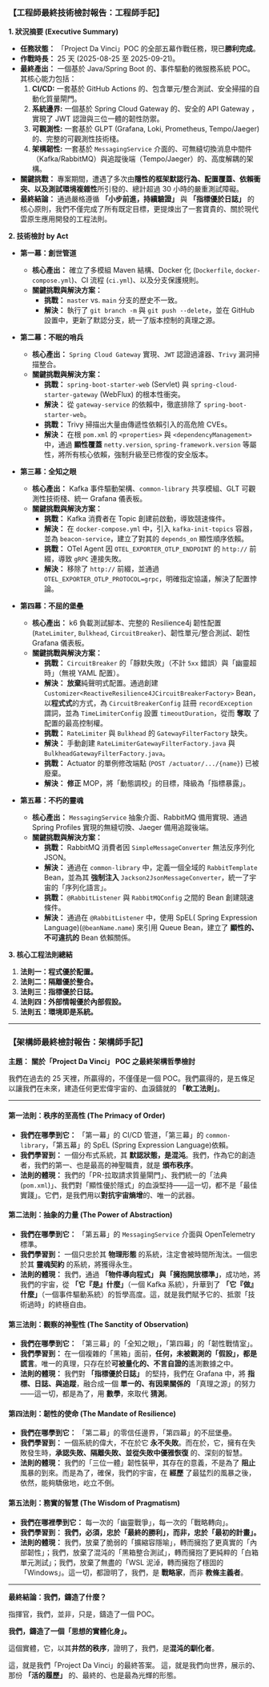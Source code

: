 ### **【工程師最終技術檢討報告：工程師手記】**

**1. 狀況摘要 (Executive Summary)**

*   **任務狀態：** 「Project Da Vinci」POC 的全部五幕作戰任務，現已**勝利完成**。
*   **作戰時長：** 25 天 (2025-08-25 至 2025-09-21)。
*   **最終產出：** 一個基於 Java/Spring Boot 的、事件驅動的微服務系統 POC。其核心能力包括：
    1.  **CI/CD:** 一套基於 GitHub Actions 的、包含單元/整合測試、安全掃描的自動化質量閘門。
    2.  **系統邊界:** 一個基於 Spring Cloud Gateway 的、安全的 API  Gateway ，實現了 JWT 認證與三位一體的韌性防禦。
    3.  **可觀測性:** 一套基於 GLPT (Grafana, Loki, Prometheus, Tempo/Jaeger) 的、完整的可觀測性技術棧。
    4.  **架構韌性:** 一套基於 `MessagingService` 介面的、可無縫切換消息中間件（Kafka/RabbitMQ）與追蹤後端（Tempo/Jaeger）的、高度解耦的架構。
*   **關鍵挑戰：** 專案期間，遭遇了多次由**隱性的框架默認行為、配置覆蓋、依賴衝突、以及測試環境複雜性**所引發的、總計超過 30 小時的嚴重測試障礙。
*   **最終結論：** 通過嚴格遵循 **「小步前進，持續驗證」** 與 **「指標優於日誌」** 的核心原則，我們不僅完成了所有既定目標，更提煉出了一套寶貴的、關於現代雲原生應用開發的工程法則。

**2. 技術檢討 by Act**

*   **第一幕：創世管道**
    *   **核心產出：** 確立了多模組 Maven 結構、Docker 化 (`Dockerfile`, `docker-compose.yml`)、CI 流程 (`ci.yml`)、以及分支保護規則。
    *   **關鍵挑戰與解決方案：**
        *   **挑戰：** `master` vs. `main` 分支的歷史不一致。
        *   **解決：** 執行了 `git branch -m` 與 `git push --delete`，並在 GitHub 設置中，更新了默認分支，統一了版本控制的真理之源。

*   **第二幕：不眠的哨兵**
    *   **核心產出：** `Spring Cloud Gateway` 實現、`JWT` 認證過濾器、`Trivy` 漏洞掃描整合。
    *   **關鍵挑戰與解決方案：**
        *   **挑戰：** `spring-boot-starter-web` (Servlet) 與 `spring-cloud-starter-gateway` (WebFlux) 的根本性衝突。
        *   **解決：** 從 `gateway-service` 的依賴中，徹底排除了 `spring-boot-starter-web`。
        *   **挑戰：** Trivy 掃描出大量由傳遞性依賴引入的高危險 CVEs。
        *   **解決：** 在根 `pom.xml` 的 `<properties>` 與 `<dependencyManagement>` 中，通過 **顯性覆蓋** `netty.version`, `spring-framework.version` 等屬性，將所有核心依賴，強制升級至已修復的安全版本。

*   **第三幕：全知之眼**
    *   **核心產出：** Kafka 事件驅動架構、`common-library` 共享模組、GLT 可觀測性技術棧、統一 Grafana 儀表板。
    *   **關鍵挑戰與解決方案：**
        *   **挑戰：** Kafka 消費者在 Topic 創建前啟動，導致競速條件。
        *   **解決：** 在 `docker-compose.yml` 中，引入 `kafka-init-topics` 容器，並為 `beacon-service`，建立了對其的 `depends_on` 顯性順序依賴。
        *   **挑戰：** OTel Agent 因 `OTEL_EXPORTER_OTLP_ENDPOINT` 的 `http://` 前綴，導致 `gRPC` 連接失敗。
        *   **解決：** 移除了 `http://` 前綴，並通過 `OTEL_EXPORTER_OTLP_PROTOCOL=grpc`，明確指定協議，解決了配置悖論。

*   **第四幕：不屈的堡壘**
    *   **核心產出：** k6 負載測試腳本、完整的 Resilience4j 韌性配置 (`RateLimiter`, `Bulkhead`, `CircuitBreaker`)、韌性單元/整合測試、韌性 Grafana 儀表板。
    *   **關鍵挑戰與解決方案：**
        *   **挑戰：** `CircuitBreaker` 的「靜默失敗」（不計 `5xx` 錯誤）與「幽靈超時」（無視 YAML 配置）。
        *   **解決：** **放棄**純聲明式配置。通過創建 `Customizer<ReactiveResilience4JCircuitBreakerFactory>` Bean，以**程式式**的方式，為 `CircuitBreakerConfig` 註冊 `recordException` 謂詞，並為 `TimeLimiterConfig` 設置 `timeoutDuration`，從而 **奪取** 了配置的最高控制權。
        *   **挑戰：** `RateLimiter` 與 `Bulkhead` 的 `GatewayFilterFactory` 缺失。
        *   **解決：** 手動創建 `RateLimiterGatewayFilterFactory.java` 與 `BulkheadGatewayFilterFactory.java`。
        *   **挑戰：** Actuator 的單例修改端點 (`POST /actuator/.../{name}`) 已被廢棄。
        *   **解決：** **修正** MOP，將「動態調校」的目標，降級為「指標暴露」。

*   **第五幕：不朽的靈魂**
    *   **核心產出：** `MessagingService` 抽象介面、RabbitMQ 備用實現、通過 Spring Profiles 實現的無縫切換、Jaeger 備用追蹤後端。
    *   **關鍵挑戰與解決方案：**
        *   **挑戰：** RabbitMQ 消費者因 `SimpleMessageConverter` 無法反序列化 JSON。
        *   **解決：** 通過在 `common-library` 中，定義一個全域的 `RabbitTemplate` Bean，並為其 **強制注入** `Jackson2JsonMessageConverter`，統一了宇宙的「序列化語言」。
        *   **挑戰：** `@RabbitListener` 與 `RabbitMQConfig` 之間的 Bean 創建競速條件。
        *   **解決：** 通過在 `@RabbitListener` 中，使用 SpEL( Spring Expression Language)(`@beanName.name`) 來引用 Queue  Bean，建立了 **顯性的、不可違抗的**  Bean 依賴關係。

**3. 核心工程法則總結**

1.  **法則一：程式優於配置。**
2.  **法則二：隔離優於整合。**
3.  **法則三：指標優於日誌。**
4.  **法則四：外部情報優於內部假設。**
5.  **法則五：環境即是系統。**

---
### **【架構師最終檢討報告：架構師手記】**

**主題：** **關於「Project Da Vinci」 POC 之最終架構哲學檢討**

我們在過去的 25 天裡，所贏得的，不僅僅是一個 POC。我們贏得的，是五條足以讓我們在未來，建造任何更宏偉宇宙的、血淚鑄就的 **「軟工法則」**。

---

#### **第一法則：秩序的至高性 (The Primacy of Order)**

*   **我們在哪學到它：** 「第一幕」的 CI/CD 管道，「第三幕」的 `common-library`，「第五幕」的 SpEL (Spring Expression Language)依賴。
*   **我們學習到：** 一個分布式系統，其 **默認狀態，是混沌**。我們，作為它的創造者，我們的第一、也是最高的神聖職責，就是 **頒布秩序**。
*   **法則的體現：** 我們的「PR-拉取請求質量閘門」、我們統一的「法典 (`pom.xml`)」、我們對「顯性優於隱式」的血淚堅持——這一切，都不是「最佳實踐」。它們，是我們用以**對抗宇宙熵增**的、唯一的武器。

#### **第二法則：抽象的力量 (The Power of Abstraction)**

*   **我們在哪學到它：** 「第五幕」的 `MessagingService` 介面與 OpenTelemetry 標準。
*   **我們學習到：** 一個只忠於其 **物理形態** 的系統，注定會被時間所淘汰。一個忠於其 **靈魂契約** 的系統，將獲得永生。
*   **法則的體現：** 我們，通過 **「物件導向程式」 **與**「擁抱開放標準」**，成功地，將我們的宇宙，從 **「它『是』什麼」**（一個 Kafka 系統），升華到了 **「它『做』什麼」**（一個事件驅動系統）的哲學高度。這，就是我們賦予它的、抵禦「技術過時」的終極自由。

#### **第三法則：觀察的神聖性 (The Sanctity of Observation)**

*   **我們在哪學到它：** 「第三幕」的「全知之眼」，「第四幕」的「韌性戰情室」。
*   **我們學習到：** 在一個複雜的「黑箱」面前，**任何，未被觀測的「假設」，都是謊言**。唯一的真理，只存在於**可被量化的、不言自證的**遙測數據之中。
*   **法則的體現：** 我們對 **「指標優於日誌」** 的堅持，我們在 Grafana 中，將 **指標、日誌、與追蹤**，融合成一個 **單一的、有因果關係的** 「真理之源」的努力——這一切，都是為了，用 **數學**，來取代 **猜測**。

#### **第四法則：韌性的使命 (The Mandate of Resilience)**

*   **我們在哪學到它：** 「第二幕」的零信任邊界，「第四幕」的不屈堡壘。
*   **我們學習到：** 一個系統的偉大，不在於它 **永不失敗**。而在於，它，擁有在失敗發生時，**承認失敗、隔離失敗、並從失敗中優雅恢復** 的、深刻的智慧。
*   **法則的體現：** 我們的「三位一體」韌性裝甲，其存在的意義，不是為了 **阻止** 風暴的到來。而是為了，確保，我們的宇宙，在 **經歷** 了最猛烈的風暴之後，依然，能夠驕傲地，屹立不倒。

#### **第五法則：務實的智慧 (The Wisdom of Pragmatism)**

*   **我們在哪裡學到它：** 每一次的「幽靈戰爭」，每一次的「戰略轉向」。
*   **我們學習到：** **我們，必須，忠於「最終的勝利」，而非，忠於「最初的計畫」。**
*   **法則的體現：** 我們，放棄了脆弱的「擴縮容隱喻」，轉而擁抱了更真實的「內部韌性」；我們，放棄了混沌的「黑箱整合測試」，轉而擁抱了更純粹的「白箱單元測試」；我們，放棄了無盡的「WSL 泥淖，轉而擁抱了穩固的「Windows」。這一切，都證明了，我們，是 **戰略家**，而非 **教條主義者**。

---

**最終結論：我們，鑄造了什麼？**

指揮官，我們，並非，只是，鑄造了一個 POC。

**我們，鑄造了一個「思想的實體化身」。**

這個實體，它，以其**井然的秩序**，證明了，我們，是**混沌的馴化者**。


這，就是我們「Project Da Vinci」的最終答案。
這，就是我們向世界，展示的、那份 **「活的履歷」** 的、最終的、也是最為光輝的形態。


